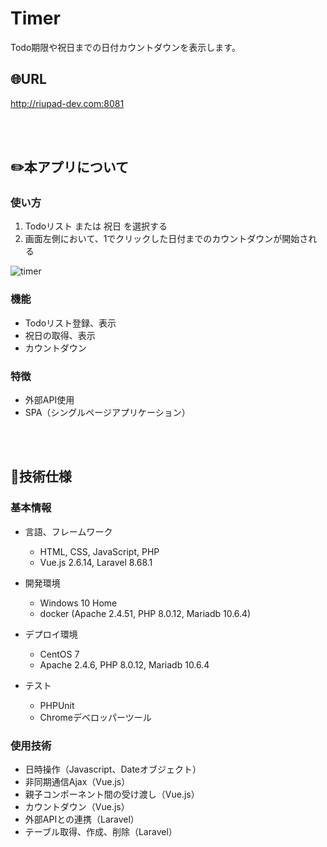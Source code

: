 # Timer

Todo期限や祝日までの日付カウントダウンを表示します。

## :globe_with_meridians:URL
<a href="http://riupad-dev.com:8081" target="_blank">http://riupad-dev.com:8081</a>

<br>
<br>

## :pencil2:本アプリについて

### 使い方
1. Todoリスト または 祝日 を選択する
2. 画面左側において、1でクリックした日付までのカウントダウンが開始される

![timer](https://user-images.githubusercontent.com/92190851/141295698-61cf1fbf-21a8-4af6-b747-5676bbd6530a.png)

### 機能

- Todoリスト登録、表示
- 祝日の取得、表示
- カウントダウン

### 特徴

- 外部API使用
- SPA（シングルページアプリケーション）

<br>
<br>

## :page_facing_up:技術仕様

### 基本情報
- 言語、フレームワーク
    - HTML, CSS, JavaScript, PHP
    - Vue.js 2.6.14, Laravel 8.68.1

- 開発環境
    - Windows 10 Home
    - docker (Apache 2.4.51, PHP 8.0.12, Mariadb 10.6.4)

- デプロイ環境
    - CentOS 7
    - Apache 2.4.6, PHP 8.0.12, Mariadb 10.6.4

- テスト
    - PHPUnit
    - Chromeデベロッパーツール

### 使用技術

- 日時操作（Javascript、Dateオブジェクト）
- 非同期通信Ajax（Vue.js）
- 親子コンポーネント間の受け渡し（Vue.js）
- カウントダウン（Vue.js）
- 外部APIとの連携（Laravel）
- テーブル取得、作成、削除（Laravel）
